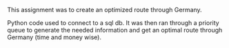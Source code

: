 This assignment was to create an optimized route through Germany.  

Python code used to connect to a sql db.  It was then ran through a priority queue to generate the needed information 
and get an optimal route through Germany (time and money wise).
